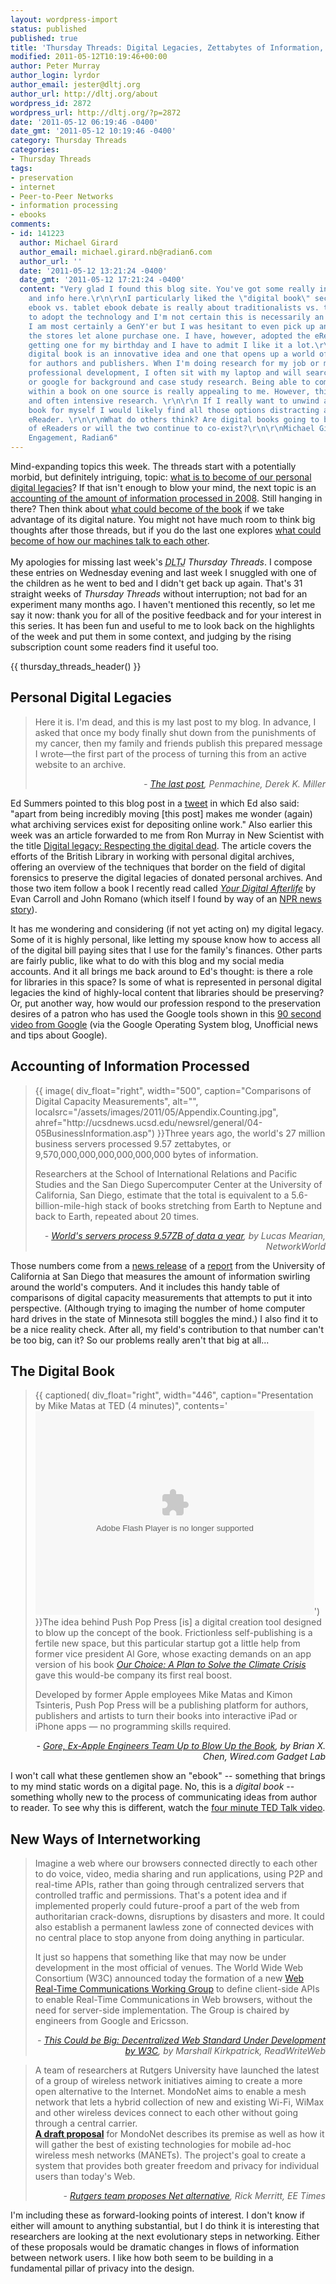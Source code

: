 ```yaml
---
layout: wordpress-import
status: published
published: true
title: 'Thursday Threads: Digital Legacies, Zettabytes of Information, Digital Books, Alternate Network Architectures'
modified: 2011-05-12T10:19:46+00:00
author: Peter Murray
author_login: lyrdor
author_email: jester@dltj.org
author_url: http://dltj.org/about
wordpress_id: 2872
wordpress_url: http://dltj.org/?p=2872
date: '2011-05-12 06:19:46 -0400'
date_gmt: '2011-05-12 10:19:46 -0400'
category: Thursday Threads
categories:
- Thursday Threads
tags:
- preservation
- internet
- Peer-to-Peer Networks
- information processing
- ebooks
comments:
- id: 141223
  author: Michael Girard
  author_email: michael.girard.nb@radian6.com
  author_url: ''
  date: '2011-05-12 13:21:24 -0400'
  date_gmt: '2011-05-12 17:21:24 -0400'
  content: "Very glad I found this blog site. You've got some really interesting links
    and info here.\r\n\r\nI particularly liked the \"digital book\" section. The whole
    ebook vs. tablet ebook debate is really about traditionalists vs. those willing
    to adopt the technology and I'm not certain this is necessarily an age thing.
    I am most certainly a GenY'er but I was hesitant to even pick up an eReader in
    the stores let alone purchase one. I have, however, adopted the eReader since
    getting one for my birthday and I have to admit I like it a lot.\r\n\r\n\r\nThe
    digital book is an innovative idea and one that opens up a world of possibilities
    for authors and publishers. When I'm doing research for my job or my own personal
    professional development, I often sit with my laptop and will search wikipedia
    or google for background and case study research. Being able to combine that functionality
    within a book on one source is really appealing to me. However, this is work related
    and often intensive research. \r\n\r\n If I really want to unwind and read a good
    book for myself I would likely find all those options distracting and perfer my
    eReader. \r\n\r\nWhat do others think? Are digital books going to be the deathknell
    of eReaders or will the two continue to co-exist?\r\n\r\nMichael Girard\r\nCommunity
    Engagement, Radian6"
---
```


<p>Mind-expanding topics this week.  The threads start with a potentially morbid, but definitely intriguing, topic: <a href="#p2872-personal-digital-legacies">what is to become of our personal digital legacies</a>?  If that isn't enough to blow your mind, the next topic is an <a href="#p2872-information-processed">accounting of the amount of information processed in 2008</a>.  Still hanging in there?  Then think about <a href="#p2872-digital-book">what could become of the book</a> if we take advantage of its digital nature.  You might not have much room to think big thoughts after those threads, but if you do the last one explores <a href="#p2872-new-networking-models">what could become of how our machines talk to each other</a>.<br />
<!--more--><br />
My apologies for missing last week's <i><acronym title="Disruptive Library Technology Jester">DLTJ</acronym> Thursday Threads</i>.  I compose these entries on Wednesday evening and last week I snuggled with one of the children as he went to bed and I didn't get back up again.  That's 31 straight weeks of <i>Thursday Threads</i> without interruption; not bad for an experiment many months ago.  I haven't mentioned this recently, so let me say it now:  thank you for all of the positive feedback and for your interest in this series.  It has been fun and useful to me to look back on the highlights of the week and put them in some context, and judging by the rising subscription count some readers find it useful too.</p>
{{ thursday_threads_header() }}
<h2 id="p2872-personal-digital-legacies">Personal Digital Legacies</h2>
<blockquote><p>Here it is. I'm dead, and this is my last post to my blog. In advance, I asked that once my body finally shut down from the punishments of my cancer, then my family and friends publish this prepared message I wrote&mdash;the first part of the process of turning this from an active website to an archive.
<div style="text-align: right; width: 100%;"><cite>- <a href="http://www.penmachine.com/2011/05/the-last-post" title="The last post - Penmachine - Derek K. Miller">The last post</a>, Penmachine, Derek K. Miller</cite></div>
</blockquote>
<p>Ed Summers pointed to this blog post in a <a href="https://twitter.com/#!/edsu/status/67759330342088704">tweet</a> in which Ed also said: "apart from being incredibly moving [this post] makes me wonder (again) what archiving services exist for depositing online work."  Also earlier this week was an article forwarded to me from Ron Murray in New Scientist with the title <a href="http://www.newscientist.com/article/dn20445-digital-legacy-respecting-the-digital-dead.html" title="Digital legacy: Respecting the digital dead | New Scientist">Digital legacy: Respecting the digital dead</a>.  The article covers the efforts of the British Library in working with personal digital archives, offering an overview of the techniques that border on the field of digital forensics to preserve the digital legacies of donated personal archives.  And those two item follow a book I recently read called <i><a href="http://www.yourdigitalafterlife.com/" title="Your Digital Afterlife: A book about digital death and legacy.">Your Digital Afterlife</a></i> by Evan Carroll and John Romano (which itself I found by way of an <a href="http://www.npr.org/2011/01/10/132617124/after-death-protecting-your-digital-afterlife" title="After Death, Protecting Your 'Digital Afterlife' | NPR">NPR news story</a>).</p>
<p>It has me wondering and considering (if not yet acting on) my digital legacy.  Some of it is highly personal, like letting my spouse know how to access all of the digital bill paying sites that I use for the family's finances.  Other parts are fairly public, like what to do with this blog and my social media accounts.  And it all brings me back around to Ed's thought:  is there a role for libraries in this space?  Is some of what is represented in personal digital legacies the kind of highly-local content that libraries should be preserving?  Or, put another way, how would our profession respond to the preservation desires of a patron who has used the Google tools shown in this <a href="http://googlesystem.blogspot.com/2011/05/google-chromes-emotional-ad.html" title="Google Chrome's Emotional Ad">90 second video from Google</a> (via the Google Operating System blog, Unofficial news and tips about Google).</p>
<h2 id="p2872-information-processed">Accounting of Information Processed</h2>
<blockquote><p>{{ image(
    div_float="right",
    width="500",
    caption="Comparisons of Digital Capacity Measurements",
    alt="",
    localsrc="/assets/images/2011/05/Appendix.Counting.jpg",
    ahref="http://ucsdnews.ucsd.edu/newsrel/general/04-05BusinessInformation.asp") }}Three years ago, the world's 27 million business servers processed 9.57 zettabytes, or 9,570,000,000,000,000,000,000 bytes of information.</p>
<p>Researchers at the School of International Relations and Pacific Studies and the San Diego Supercomputer Center at the University of California, San Diego, estimate that the total is equivalent to a 5.6-billion-mile-high stack of books stretching from Earth to Neptune and back to Earth, repeated about 20 times.
<div style="text-align: right; width: 100%;"><cite>- <a href="http://www.networkworld.com/news/2011/050911-worlds-servers-process-957zb-of.html" title="World's servers process 9.57ZB of data a year | Network World">World's servers process 9.57ZB of data a year</a>, by Lucas Mearian, NetworkWorld</cite></div>
</blockquote>
<p>Those numbers come from a <a href="http://ucsdnews.ucsd.edu/newsrel/general/04-05BusinessInformation.asp" title="Business Information Consumption: 9,570,000,000,000,000,000,000 Bytes per Year | University of California, San Diego">news release</a> of a <a href="http://web.archive.org/web/20110512000000/http://hmi.ucsd.edu/pdf/HMI_2010_EnterpriseReport_Jan_2011.pdf" title="How Much Information?: 2010 Report on Enterprise Server Information">report</a> from the University of California at San Diego that measures the amount of information swirling around the world's computers.  And it includes this handy table of comparisons of digital capacity measurements that attempts to put it into perspective.  (Although trying to imaging the number of home computer hard drives in the state of Minnesota still boggles the mind.)  I also find it to be a nice reality check.  After all, my field's contribution to that number can't be too big, can it?  So our problems really aren't that big at all...</p>
<h2 id="p2872-digital-book">The Digital Book</h2>
<blockquote><p>{{ captioned(
    div_float="right",
    width="446",
    caption="Presentation by Mike Matas at TED (4 minutes)",
    contents='<object width="446" height="326"><param name="movie" value="http://video.ted.com/assets/player/swf/EmbedPlayer.swf"/><param name="allowFullScreen" value="true" /><param name="allowScriptAccess" value="always"/><param name="wmode" value="transparent"/><param name="bgColor" value="#ffffff"/><param name="flashvars" value="vu=http://video.ted.com/talk/stream/2011/Blank/MikeMatas_2011-320k.mp4&su=http://images.ted.com/images/ted/tedindex/embed-posters/MikeMatas-2011.embed_thumbnail.jpg&vw=432&vh=240&ap=0&ti=1134&lang=&introDuration=15330&adDuration=4000&postAdDuration=830&adKeys=talk=mike_matas;year=2011;theme=new_on_ted_com;theme=a_taste_of_ted2011;theme=the_creative_spark;theme=words_about_words;theme=what_s_next_in_tech;event=What%27s+Next+in+Tech;tag=Design;tag=Entertainment;tag=Technology;tag=demo;tag=software;&preAdTag=tconf.ted/embed;tile=1;sz=512x288;" /><embed src="http://video.ted.com/assets/player/swf/EmbedPlayer.swf" pluginspace="http://www.macromedia.com/go/getflashplayer" type="application/x-shockwave-flash" wmode="transparent" bgColor="#ffffff" width="446" height="326" allowFullScreen="true" allowScriptAccess="always" flashvars="vu=http://video.ted.com/talk/stream/2011/Blank/MikeMatas_2011-320k.mp4&su=http://images.ted.com/images/ted/tedindex/embed-posters/MikeMatas-2011.embed_thumbnail.jpg&vw=432&vh=240&ap=0&ti=1134&lang=&introDuration=15330&adDuration=4000&postAdDuration=830&adKeys=talk=mike_matas;year=2011;theme=new_on_ted_com;theme=a_taste_of_ted2011;theme=the_creative_spark;theme=words_about_words;theme=what_s_next_in_tech;event=What%27s+Next+in+Tech;tag=Design;tag=Entertainment;tag=Technology;tag=demo;tag=software;"/></object>') }}The idea behind Push Pop Press [is] a digital creation tool designed to blow up the concept of the book.  Frictionless self-publishing is a fertile new space, but this particular startup got a little help from former vice president Al Gore, whose exacting demands on an app version of his book <em><a href="http://www.amazon.com/Our-Choice-Solve-Climate-Crisis/dp/1594867348/ref=sr_1_1?ie=UTF8&amp;qid=1303940712&amp;sr=8-1" title="Our Choice: A Plan to Solve the Climate Crisis [Paperback] | Amzaon.com">Our Choice: A Plan to Solve the Climate Crisis</a></em> gave this would-be company its first real boost.</p>
<p>Developed by former Apple employees Mike Matas and Kimon Tsinteris, Push Pop Press will be a publishing platform for authors, publishers and artists to turn their books into interactive iPad or iPhone apps &mdash; no programming skills required.</p></blockquote>
<div style="text-align: right; width: 100%;"><cite>- <a href="http://www.wired.com/gadgetlab/2011/04/app-stars-push-pop-press" title="Gore, Ex-Apple Engineers Team Up to Blow Up the Book | Wired.com">Gore, Ex-Apple Engineers Team Up to Blow Up the Book</a>, by Brian X. Chen, Wired.com Gadget Lab</cite></div>
<p>I won't call what these gentlemen show an "ebook" -- something that brings to my mind static words on a digital page.  No, this is a <em>digital book</em> -- something wholly new to the process of communicating ideas from author to reader.  To see why this is different, watch the <a href="http://www.ted.com/talks/mike_matas.html" title="Mike Matas: A next-generation digital book | Video on TED.com">four minute TED Talk video</a>.</p>
<h2 id="p2872-new-networking-models">New Ways of Internetworking</h2>
<blockquote><p>Imagine a web where our browsers connected directly to each other to do voice, video, media sharing and run applications, using P2P and real-time APIs, rather than going through centralized servers that controlled traffic and permissions.   That's a potent idea and if implemented properly could future-proof a part of the web from authoritarian crack-downs, disruptions by disasters and more.  It could also establish a permanent lawless zone of connected devices with no central place to stop anyone from doing anything in particular.</p>
<p>It just so happens that something like that may now be under development in the most official of venues.  The World Wide Web Consortium (W3C) announced today the formation of a new <a href="http://www.w3.org/2011/04/webrtc-charter.html" title="Web Real-Time Communications Working Group Charter">Web Real-Time Communications Working Group</a> to define client-side APIs to enable Real-Time Communications in Web browsers, without the need for server-side implementation.  The Group is chaired by engineers from Google and Ericsson.</p>
<div style="text-align: right; width: 100%;"><cite>- <a href="http://www.readwriteweb.com/archives/his_could_be_big_decentralized_web_standard_under.php" title="This Could be Big: Decentralized Web Standard Under Development by W3C | ReadWriteWeb">This Could be Big: Decentralized Web Standard Under Development by W3C</a>, by Marshall Kirkpatrick, ReadWriteWeb</cite></div>
</blockquote>
<blockquote><p>A team of researchers at Rutgers University have launched the latest of a group of wireless network initiatives aiming to create a more open alternative to the Internet. MondoNet aims to enable a mesh network that lets a hybrid collection of new and existing Wi-Fi, WiMax and other wireless devices connect to each other without going through a central carrier.<br />
<strong><a href="http://www.mondonet.org/MondoNetNCApaper_draft.pdf" title="Weaving a New &lsquo;Net: A Mesh-Based Solution for Democratizing Networked Communications">A draft proposal</a></strong> for MondoNet describes its premise as well as how it will gather the best of existing technologies for mobile ad-hoc wireless mesh networks (MANETs). The project's goal to create a system that provides both greater freedom and privacy for individual users than today's Web.</p>
<div style="text-align: right; width: 100%;"><cite>- <a href="http://www.eetimes.com/electronics-news/4215577/Rutgers-team-proposes-Net-alternative" title="Rutgers team proposes Net alternative | EE Times">Rutgers team proposes Net alternative</a>, Rick Merritt, EE Times</cite></div>
</blockquote>
<p>I'm including these as forward-looking points of interest.  I don't know if either will amount to anything substantial, but I do think it is interesting that researchers are looking at the next evolutionary steps in networking.  Either of these proposals would be dramatic changes in flows of information between network users.  I like how both seem to be building in a fundamental pillar of privacy into the design.</p>
